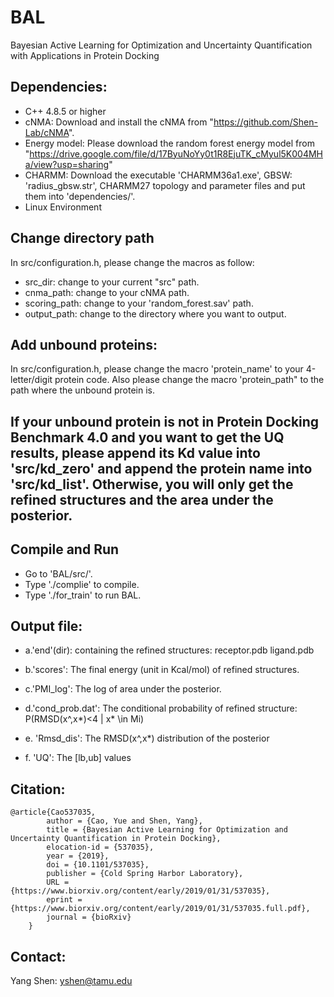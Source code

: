 # BAL
Bayesian Active Learning for Optimization and Uncertainty Quantification with Applications in Protein Docking

## Dependencies:
* C++ 4.8.5 or higher
* cNMA: Download and install the cNMA from "https://github.com/Shen-Lab/cNMA".
* Energy model:  Please download the random forest energy model from 
"https://drive.google.com/file/d/17ByuNoYy0t1R8EjuTK_cMyul5K004MHa/view?usp=sharing"
* CHARMM: Download the executable 'CHARMM36a1.exe', GBSW: 'radius_gbsw.str', CHARMM27 topology and parameter files and put them into 'dependencies/'.
* Linux Environment

## Change directory path
In src/configuration.h, please change the macros as follow:
* src_dir:  change to your current "src" path.
* cnma_path: change to your cNMA path.
* scoring_path: change to your 'random_forest.sav' path.
* output_path: change to the directory where you want to output.

## Add unbound proteins:
In src/configuration.h, please change the macro 'protein_name' to your 4-letter/digit protein code. Also please change the macro 'protein_path" to the path where the unbound protein is.

## If your unbound protein is not in Protein Docking Benchmark 4.0 and you want to get the UQ results, please append its Kd value into 'src/kd_zero' and append the protein name into 'src/kd_list'. Otherwise, you will only get the refined structures and the area under the posterior.

## Compile and Run
* Go to 'BAL/src/'.
* Type './complie' to compile.
* Type './for_train' to run BAL.

## Output file:

* a.'end'(dir):
        containing the refined structures: receptor.pdb ligand.pdb

* b.'scores':
        The final energy (unit in Kcal/mol) of refined structures.

* c.'PMI_log':
        The log of area under the posterior.

* d.'cond_prob.dat':
        The conditional probability of refined structure: P(RMSD(x^,x*)<4 | x* \in Mi)

* e. 'Rmsd_dis':
        The RMSD(x^,x*)  distribution of the posterior

* f. 'UQ':
	The [lb,ub] values
	
## Citation:
```
@article{Cao537035,
        author = {Cao, Yue and Shen, Yang},
        title = {Bayesian Active Learning for Optimization and Uncertainty Quantification in Protein Docking},
        elocation-id = {537035},
        year = {2019},
        doi = {10.1101/537035},
        publisher = {Cold Spring Harbor Laboratory},
        URL = {https://www.biorxiv.org/content/early/2019/01/31/537035},
        eprint = {https://www.biorxiv.org/content/early/2019/01/31/537035.full.pdf},
        journal = {bioRxiv}
	}
```

## Contact:
Yang Shen: yshen@tamu.edu
